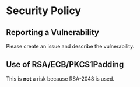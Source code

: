 # Security Policy
## Reporting a Vulnerability
Please create an issue and describe the vulnerability.
## Use of RSA/ECB/PKCS1Padding
This is __not__ a risk because RSA-2048 is used.
